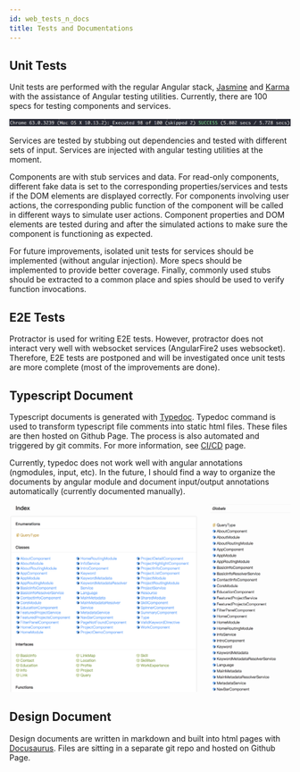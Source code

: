 ```yaml
---
id: web_tests_n_docs
title: Tests and Documentations
---
```


## Unit Tests

Unit tests are performed with the regular Angular stack, [Jasmine](http://jasmine.github.io/2.4/introduction.html) and [Karma](https://karma-runner.github.io/1.0/index.html) with the assistance of Angular testing utilities. Currently, there are 100 specs for testing components and services.

![Unit Test Specs](assets/unit_tests.png)

Services are tested by stubbing out dependencies and tested with different sets of input. Services are injected with angular testing utilities at the moment.

Components are with stub services and data. For read-only components, different fake data is set to the corresponding properties/services and tests if the DOM elements are displayed correctly. For components involving user actions, the corresponding public function of the component will be called in different ways to simulate user actions. Component properties and DOM elements are tested during and after the simulated actions to make sure the component is functioning as expected.

For future improvements, isolated unit tests for services should be implemented (without angular injection). More specs should be implemented to provide better coverage. Finally, commonly used stubs should be extracted to a common place and spies should be used to verify function invocations.

## E2E Tests

Protractor is used for writing E2E tests. However, protractor does not interact very well with websocket services (AngularFire2 uses websocket). Therefore, E2E tests are postponed and will be investigated once unit tests are more complete (most of the improvements are done).

## Typescript Document

Typescript documents is generated with [Typedoc](http://typedoc.org/). Typedoc command is used to transform typescript file comments into static html files. These files are then hosted on Github Page. The process is also automated and triggered by git commits. For more information, see [CI/CD](ci_cd.md) page.

Currently, typedoc does not work well with angular annotations (ngmodules, input, etc). In the future, I should find a way to organize the documents by angular module and document input/output annotations automatically (currently documented manually).

![Typedoc](assets/typedoc_1.png)

## Design Document

Design documents are written in markdown and built into html pages with [Docusaurus](https://docusaurus.io/). Files are sitting in a separate git repo and hosted on Github Page.
